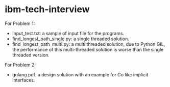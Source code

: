 # ibm-tech-interview
For Problem 1:
- input_test.txt: a sample of input file for the programs.
- find_longest_path_single.py: a single threaded solution.
- find_longest_path_multi.py: a multi threaded solution, due to Python GIL, the performance of this multi-threaded solution is worse than the single threaded version.

For Problem 2:
- golang.pdf: a design solution with an example for Go like implicit interfaces.
